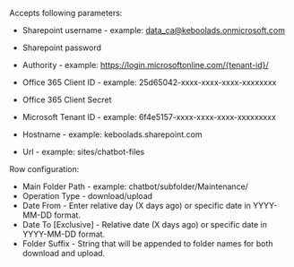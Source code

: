 Accepts following parameters:

- Sharepoint username - example: data_ca@keboolads.onmicrosoft.com
- Sharepoint password
- Authority - example: https://login.microsoftonline.com/{tenant-id}/

- Office 365 Client ID - example: 25d65042-xxxx-xxxx-xxxx-xxxxxxxx
- Office 365 Client Secret
- Microsoft Tenant ID - example: 6f4e5157-xxxx-xxxx-xxxx-xxxxxxxxx
- Hostname - example: keboolads.sharepoint.com
- Url - example: sites/chatbot-files

Row configuration:

- Main Folder Path - example: chatbot/subfolder/Maintenance/
- Operation Type - download/upload
- Date From - Enter relative day (X days ago) or specific date in YYYY-MM-DD format.
- Date To [Exclusive] - Relative date (X days ago) or specific date in YYYY-MM-DD format.
- Folder Suffix - String that will be appended to folder names for both download and upload.
